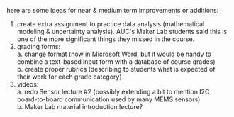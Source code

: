 
here are some ideas for near & medium term improvements or additions:

1. create extra assignment to practice data analysis (mathematical modeling & uncertainty analysis).  AUC's Maker Lab students said this is one of the more significant things they missed in the course.
2. grading forms:  
  a. change format (now in Microsoft Word, but it would be handy to combine a text-based input form with a database of course grades)    
  b. create proper rubrics (describing to students what is expected of their work for each grade category)
3. videos:   
  a. redo Sensor lecture #2 (possibly extending a bit to mention I2C board-to-board communication used by many MEMS sensors)   
  b. Maker Lab material introduction lecture?
